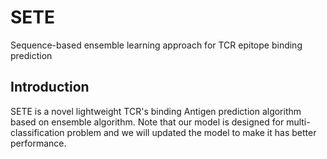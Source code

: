 # SETE
Sequence-based ensemble learning approach for TCR epitope binding prediction

## Introduction
SETE is a novel lightweight TCR's binding Antigen prediction algorithm based on ensemble algorithm. Note that our model is designed for multi-classification problem and we will updated the model to make it has better performance.
